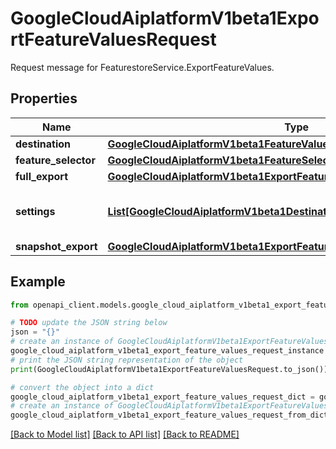 # GoogleCloudAiplatformV1beta1ExportFeatureValuesRequest

Request message for FeaturestoreService.ExportFeatureValues.

## Properties

Name | Type | Description | Notes
------------ | ------------- | ------------- | -------------
**destination** | [**GoogleCloudAiplatformV1beta1FeatureValueDestination**](GoogleCloudAiplatformV1beta1FeatureValueDestination.md) |  | [optional] 
**feature_selector** | [**GoogleCloudAiplatformV1beta1FeatureSelector**](GoogleCloudAiplatformV1beta1FeatureSelector.md) |  | [optional] 
**full_export** | [**GoogleCloudAiplatformV1beta1ExportFeatureValuesRequestFullExport**](GoogleCloudAiplatformV1beta1ExportFeatureValuesRequestFullExport.md) |  | [optional] 
**settings** | [**List[GoogleCloudAiplatformV1beta1DestinationFeatureSetting]**](GoogleCloudAiplatformV1beta1DestinationFeatureSetting.md) | Per-Feature export settings. | [optional] 
**snapshot_export** | [**GoogleCloudAiplatformV1beta1ExportFeatureValuesRequestSnapshotExport**](GoogleCloudAiplatformV1beta1ExportFeatureValuesRequestSnapshotExport.md) |  | [optional] 

## Example

```python
from openapi_client.models.google_cloud_aiplatform_v1beta1_export_feature_values_request import GoogleCloudAiplatformV1beta1ExportFeatureValuesRequest

# TODO update the JSON string below
json = "{}"
# create an instance of GoogleCloudAiplatformV1beta1ExportFeatureValuesRequest from a JSON string
google_cloud_aiplatform_v1beta1_export_feature_values_request_instance = GoogleCloudAiplatformV1beta1ExportFeatureValuesRequest.from_json(json)
# print the JSON string representation of the object
print(GoogleCloudAiplatformV1beta1ExportFeatureValuesRequest.to_json())

# convert the object into a dict
google_cloud_aiplatform_v1beta1_export_feature_values_request_dict = google_cloud_aiplatform_v1beta1_export_feature_values_request_instance.to_dict()
# create an instance of GoogleCloudAiplatformV1beta1ExportFeatureValuesRequest from a dict
google_cloud_aiplatform_v1beta1_export_feature_values_request_from_dict = GoogleCloudAiplatformV1beta1ExportFeatureValuesRequest.from_dict(google_cloud_aiplatform_v1beta1_export_feature_values_request_dict)
```
[[Back to Model list]](../README.md#documentation-for-models) [[Back to API list]](../README.md#documentation-for-api-endpoints) [[Back to README]](../README.md)



